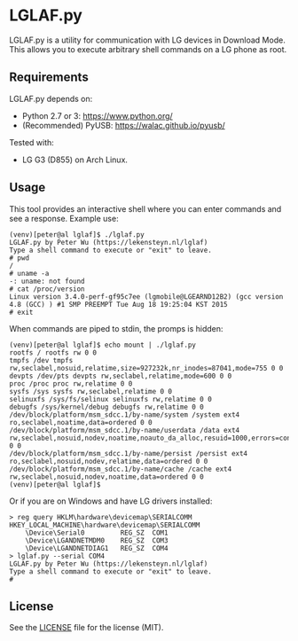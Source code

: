 # LGLAF.py
LGLAF.py is a utility for communication with LG devices in Download Mode. This
allows you to execute arbitrary shell commands on a LG phone as root.

## Requirements
LGLAF.py depends on:

 - Python 2.7 or 3: https://www.python.org/
 - (Recommended) PyUSB: https://walac.github.io/pyusb/

Tested with:

 - LG G3 (D855) on Arch Linux.

## Usage
This tool provides an interactive shell where you can enter commands and see a
response. Example use:

    (venv)[peter@al lglaf]$ ./lglaf.py
    LGLAF.py by Peter Wu (https://lekensteyn.nl/lglaf)
    Type a shell command to execute or "exit" to leave.
    # pwd
    /
    # uname -a
    -: uname: not found
    # cat /proc/version
    Linux version 3.4.0-perf-gf95c7ee (lgmobile@LGEARND12B2) (gcc version 4.8 (GCC) ) #1 SMP PREEMPT Tue Aug 18 19:25:04 KST 2015
    # exit

When commands are piped to stdin, the promps is hidden:

    (venv)[peter@al lglaf]$ echo mount | ./lglaf.py
    rootfs / rootfs rw 0 0
    tmpfs /dev tmpfs rw,seclabel,nosuid,relatime,size=927232k,nr_inodes=87041,mode=755 0 0
    devpts /dev/pts devpts rw,seclabel,relatime,mode=600 0 0
    proc /proc proc rw,relatime 0 0
    sysfs /sys sysfs rw,seclabel,relatime 0 0
    selinuxfs /sys/fs/selinux selinuxfs rw,relatime 0 0
    debugfs /sys/kernel/debug debugfs rw,relatime 0 0
    /dev/block/platform/msm_sdcc.1/by-name/system /system ext4 ro,seclabel,noatime,data=ordered 0 0
    /dev/block/platform/msm_sdcc.1/by-name/userdata /data ext4 rw,seclabel,nosuid,nodev,noatime,noauto_da_alloc,resuid=1000,errors=continue,data=ordered 0 0
    /dev/block/platform/msm_sdcc.1/by-name/persist /persist ext4 ro,seclabel,nosuid,nodev,relatime,data=ordered 0 0
    /dev/block/platform/msm_sdcc.1/by-name/cache /cache ext4 rw,seclabel,nosuid,nodev,noatime,data=ordered 0 0
    (venv)[peter@al lglaf]$

Or if you are on Windows and have LG drivers installed:

    > reg query HKLM\hardware\devicemap\SERIALCOMM
    HKEY_LOCAL_MACHINE\hardware\devicemap\SERIALCOMM
        \Device\Serial0         REG_SZ  COM1
        \Device\LGANDNETMDM0    REG_SZ  COM3
        \Device\LGANDNETDIAG1   REG_SZ  COM4
    > lglaf.py --serial COM4
    LGLAF.py by Peter Wu (https://lekensteyn.nl/lglaf)
    Type a shell command to execute or "exit" to leave.
    #

## License
See the [LICENSE](LICENSE) file for the license (MIT).
